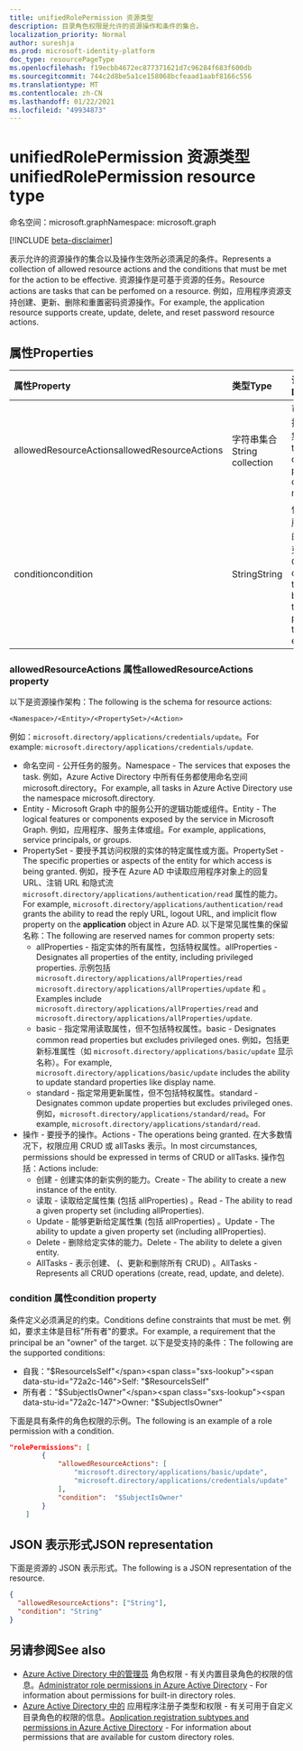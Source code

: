 ```yaml
---
title: unifiedRolePermission 资源类型
description: 目录角色权限是允许的资源操作和条件的集合。
localization_priority: Normal
author: sureshja
ms.prod: microsoft-identity-platform
doc_type: resourcePageType
ms.openlocfilehash: f19ecbb4672ec877371621d7c96284f683f600db
ms.sourcegitcommit: 744c2d8be5a1ce158068bcfeaad1aabf8166c556
ms.translationtype: MT
ms.contentlocale: zh-CN
ms.lasthandoff: 01/22/2021
ms.locfileid: "49934873"
---
```

# <a name="unifiedrolepermission-resource-type"></a><span data-ttu-id="72a2c-103">unifiedRolePermission 资源类型</span><span class="sxs-lookup"><span data-stu-id="72a2c-103">unifiedRolePermission resource type</span></span>

<span data-ttu-id="72a2c-104">命名空间：microsoft.graph</span><span class="sxs-lookup"><span data-stu-id="72a2c-104">Namespace: microsoft.graph</span></span>

[!INCLUDE [beta-disclaimer](../../includes/beta-disclaimer.md)]

<span data-ttu-id="72a2c-105">表示允许的资源操作的集合以及操作生效所必须满足的条件。</span><span class="sxs-lookup"><span data-stu-id="72a2c-105">Represents a collection of allowed resource actions and the conditions that must be met for the action to be effective.</span></span> <span data-ttu-id="72a2c-106">资源操作是可基于资源的任务。</span><span class="sxs-lookup"><span data-stu-id="72a2c-106">Resource actions are tasks that can be perfomed on a resource.</span></span> <span data-ttu-id="72a2c-107">例如，应用程序资源支持创建、更新、删除和重置密码资源操作。</span><span class="sxs-lookup"><span data-stu-id="72a2c-107">For example, the application resource supports create, update, delete, and reset password resource actions.</span></span>

## <a name="properties"></a><span data-ttu-id="72a2c-108">属性</span><span class="sxs-lookup"><span data-stu-id="72a2c-108">Properties</span></span>

| <span data-ttu-id="72a2c-109">属性</span><span class="sxs-lookup"><span data-stu-id="72a2c-109">Property</span></span>     | <span data-ttu-id="72a2c-110">类型</span><span class="sxs-lookup"><span data-stu-id="72a2c-110">Type</span></span>        | <span data-ttu-id="72a2c-111">说明</span><span class="sxs-lookup"><span data-stu-id="72a2c-111">Description</span></span> |
|:-------------|:------------|:------------|
|<span data-ttu-id="72a2c-112">allowedResourceActions</span><span class="sxs-lookup"><span data-stu-id="72a2c-112">allowedResourceActions</span></span>|<span data-ttu-id="72a2c-113">字符串集合</span><span class="sxs-lookup"><span data-stu-id="72a2c-113">String collection</span></span>| <span data-ttu-id="72a2c-114">可在资源上执行的任务集。</span><span class="sxs-lookup"><span data-stu-id="72a2c-114">Set of tasks that can be performed on a resource.</span></span> |
|<span data-ttu-id="72a2c-115">condition</span><span class="sxs-lookup"><span data-stu-id="72a2c-115">condition</span></span>|<span data-ttu-id="72a2c-116">String</span><span class="sxs-lookup"><span data-stu-id="72a2c-116">String</span></span>| <span data-ttu-id="72a2c-117">使权限生效所必须满足的可选约束。</span><span class="sxs-lookup"><span data-stu-id="72a2c-117">Optional constraints that must be met for the permission to be effective.</span></span> |

### <a name="allowedresourceactions-property"></a><span data-ttu-id="72a2c-118">allowedResourceActions 属性</span><span class="sxs-lookup"><span data-stu-id="72a2c-118">allowedResourceActions property</span></span>

<span data-ttu-id="72a2c-119">以下是资源操作架构：</span><span class="sxs-lookup"><span data-stu-id="72a2c-119">The following is the schema for resource actions:</span></span> 

```
<Namespace>/<Entity>/<PropertySet>/<Action>  
```
<span data-ttu-id="72a2c-120">例如：`microsoft.directory/applications/credentials/update`。</span><span class="sxs-lookup"><span data-stu-id="72a2c-120">For example: `microsoft.directory/applications/credentials/update`.</span></span>  

- <span data-ttu-id="72a2c-121">命名空间 - 公开任务的服务。</span><span class="sxs-lookup"><span data-stu-id="72a2c-121">Namespace - The services that exposes the task.</span></span> <span data-ttu-id="72a2c-122">例如，Azure Active Directory 中所有任务都使用命名空间 microsoft.directory。</span><span class="sxs-lookup"><span data-stu-id="72a2c-122">For example, all tasks in Azure Active Directory use the namespace microsoft.directory.</span></span>  
- <span data-ttu-id="72a2c-123">Entity - Microsoft Graph 中的服务公开的逻辑功能或组件。</span><span class="sxs-lookup"><span data-stu-id="72a2c-123">Entity - The logical features or components exposed by the service in Microsoft Graph.</span></span> <span data-ttu-id="72a2c-124">例如，应用程序、服务主体或组。</span><span class="sxs-lookup"><span data-stu-id="72a2c-124">For example, applications, service principals, or groups.</span></span>
- <span data-ttu-id="72a2c-125">PropertySet - 要授予其访问权限的实体的特定属性或方面。</span><span class="sxs-lookup"><span data-stu-id="72a2c-125">PropertySet - The specific properties or aspects of the entity for which access is being granted.</span></span> <span data-ttu-id="72a2c-126">例如，授予在 Azure AD 中读取应用程序对象上的回复 URL、注销 URL 和隐式流 `microsoft.directory/applications/authentication/read` 属性的能力。 </span><span class="sxs-lookup"><span data-stu-id="72a2c-126">For example, `microsoft.directory/applications/authentication/read` grants the ability to read the reply URL, logout URL, and implicit flow property on the **application** object in Azure AD.</span></span> <span data-ttu-id="72a2c-127">以下是常见属性集的保留名称：</span><span class="sxs-lookup"><span data-stu-id="72a2c-127">The following are reserved names for common property sets:</span></span>  
  - <span data-ttu-id="72a2c-128">allProperties - 指定实体的所有属性，包括特权属性。</span><span class="sxs-lookup"><span data-stu-id="72a2c-128">allProperties - Designates all properties of the entity, including privileged properties.</span></span> <span data-ttu-id="72a2c-129">示例包括 `microsoft.directory/applications/allProperties/read` `microsoft.directory/applications/allProperties/update` 和 。</span><span class="sxs-lookup"><span data-stu-id="72a2c-129">Examples include `microsoft.directory/applications/allProperties/read` and `microsoft.directory/applications/allProperties/update`.</span></span>
  - <span data-ttu-id="72a2c-130">basic - 指定常用读取属性，但不包括特权属性。</span><span class="sxs-lookup"><span data-stu-id="72a2c-130">basic - Designates common read properties but excludes privileged ones.</span></span> <span data-ttu-id="72a2c-131">例如，包括更新标准属性（如 `microsoft.directory/applications/basic/update` 显示名称）。</span><span class="sxs-lookup"><span data-stu-id="72a2c-131">For example, `microsoft.directory/applications/basic/update` includes the ability to update standard properties like display name.</span></span>
  - <span data-ttu-id="72a2c-132">standard - 指定常用更新属性，但不包括特权属性。</span><span class="sxs-lookup"><span data-stu-id="72a2c-132">standard - Designates common update properties but excludes privileged ones.</span></span> <span data-ttu-id="72a2c-133">例如，`microsoft.directory/applications/standard/read`。</span><span class="sxs-lookup"><span data-stu-id="72a2c-133">For example, `microsoft.directory/applications/standard/read`.</span></span>
- <span data-ttu-id="72a2c-134">操作 - 要授予的操作。</span><span class="sxs-lookup"><span data-stu-id="72a2c-134">Actions - The operations being granted.</span></span> <span data-ttu-id="72a2c-135">在大多数情况下，权限应用 CRUD 或 allTasks 表示。</span><span class="sxs-lookup"><span data-stu-id="72a2c-135">In most circumstances, permissions should be expressed in terms of CRUD or allTasks.</span></span> <span data-ttu-id="72a2c-136">操作包括：</span><span class="sxs-lookup"><span data-stu-id="72a2c-136">Actions include:</span></span>
  - <span data-ttu-id="72a2c-137">创建 - 创建实体的新实例的能力。</span><span class="sxs-lookup"><span data-stu-id="72a2c-137">Create - The ability to create a new instance of the entity.</span></span>
  - <span data-ttu-id="72a2c-138">读取 - 读取给定属性集 (包括 allProperties) 。</span><span class="sxs-lookup"><span data-stu-id="72a2c-138">Read - The ability to read a given property set (including allProperties).</span></span>
  - <span data-ttu-id="72a2c-139">Update - 能够更新给定属性集 (包括 allProperties) 。</span><span class="sxs-lookup"><span data-stu-id="72a2c-139">Update - The ability to update a given property set (including allProperties).</span></span>
  - <span data-ttu-id="72a2c-140">Delete - 删除给定实体的能力。</span><span class="sxs-lookup"><span data-stu-id="72a2c-140">Delete - The ability to delete a given entity.</span></span>
  - <span data-ttu-id="72a2c-141">AllTasks - 表示创建、 (、更新和删除所有 CRUD) 。</span><span class="sxs-lookup"><span data-stu-id="72a2c-141">AllTasks - Represents all CRUD operations (create, read, update, and delete).</span></span> 

### <a name="condition-property"></a><span data-ttu-id="72a2c-142">condition 属性</span><span class="sxs-lookup"><span data-stu-id="72a2c-142">condition property</span></span>
<span data-ttu-id="72a2c-143">条件定义必须满足的约束。</span><span class="sxs-lookup"><span data-stu-id="72a2c-143">Conditions define constraints that must be met.</span></span> <span data-ttu-id="72a2c-144">例如，要求主体是目标"所有者"的要求。</span><span class="sxs-lookup"><span data-stu-id="72a2c-144">For example, a requirement that the principal be an "owner" of the target.</span></span> <span data-ttu-id="72a2c-145">以下是受支持的条件：</span><span class="sxs-lookup"><span data-stu-id="72a2c-145">The following are the supported conditions:</span></span>

- <span data-ttu-id="72a2c-146">自我："$ResourceIsSelf"</span><span class="sxs-lookup"><span data-stu-id="72a2c-146">Self: "$ResourceIsSelf"</span></span>
- <span data-ttu-id="72a2c-147">所有者："$SubjectIsOwner"</span><span class="sxs-lookup"><span data-stu-id="72a2c-147">Owner: "$SubjectIsOwner"</span></span>

<span data-ttu-id="72a2c-148">下面是具有条件的角色权限的示例。</span><span class="sxs-lookup"><span data-stu-id="72a2c-148">The following is an example of a role permission with a condition.</span></span>

```json
"rolePermissions": [
        {
            "allowedResourceActions": [
                "microsoft.directory/applications/basic/update",
                "microsoft.directory/applications/credentials/update"
            ],
            "condition":  "$SubjectIsOwner"
        }
    ]

```

## <a name="json-representation"></a><span data-ttu-id="72a2c-149">JSON 表示形式</span><span class="sxs-lookup"><span data-stu-id="72a2c-149">JSON representation</span></span>

<span data-ttu-id="72a2c-150">下面是资源的 JSON 表示形式。</span><span class="sxs-lookup"><span data-stu-id="72a2c-150">The following is a JSON representation of the resource.</span></span>

<!-- {
  "blockType": "resource",
  "optionalProperties": [

  ],
  "@odata.type": "microsoft.graph.unifiedRolePermission",
  "baseType": null
}-->

```json
{
  "allowedResourceActions": ["String"],
  "condition": "String"
}
```
## <a name="see-also"></a><span data-ttu-id="72a2c-151">另请参阅</span><span class="sxs-lookup"><span data-stu-id="72a2c-151">See also</span></span>

- <span data-ttu-id="72a2c-152">[Azure Active Directory 中的管理员](/azure/active-directory/users-groups-roles/directory-assign-admin-roles) 角色权限 - 有关内置目录角色的权限的信息。</span><span class="sxs-lookup"><span data-stu-id="72a2c-152">[Administrator role permissions in Azure Active Directory](/azure/active-directory/users-groups-roles/directory-assign-admin-roles) - For information about permissions for built-in directory roles.</span></span>
- <span data-ttu-id="72a2c-153">[Azure Active Directory 中的](/azure/active-directory/users-groups-roles/roles-custom-available-permissions) 应用程序注册子类型和权限 - 有关可用于自定义目录角色的权限的信息。</span><span class="sxs-lookup"><span data-stu-id="72a2c-153">[Application registration subtypes and permissions in Azure Active Directory](/azure/active-directory/users-groups-roles/roles-custom-available-permissions) -  For information about permissions that are available for custom directory roles.</span></span> 

<!-- uuid: 16cd6b66-4b1a-43a1-adaf-3a886856ed98
2019-02-04 14:57:30 UTC -->
<!-- {
  "type": "#page.annotation",
  "description": "unifiedRolePermission resource",
  "keywords": "",
  "section": "documentation",
  "tocPath": ""
}-->
